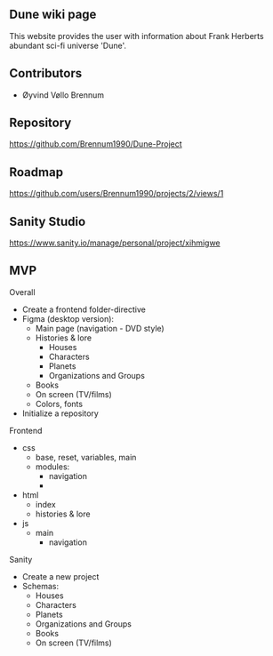 ## Dune wiki page

This website provides the user with information about Frank Herberts abundant sci-fi universe 'Dune'. 

## Contributors

- Øyvind Vøllo Brennum 

## Repository 

https://github.com/Brennum1990/Dune-Project

## Roadmap 

https://github.com/users/Brennum1990/projects/2/views/1

## Sanity Studio

https://www.sanity.io/manage/personal/project/xihmigwe

## MVP

Overall
- Create a frontend folder-directive  
- Figma (desktop version):
	- Main page (navigation - DVD style)
	- Histories & lore
		- Houses
		- Characters
		- Planets
		- Organizations and Groups
	- Books
	- On screen (TV/films)
	- Colors, fonts
- Initialize a repository 

Frontend
- css
	- base, reset, variables, main
	- modules: 
		- navigation
		- 
- html
	- index
	- histories & lore
- js 
	- main
		- navigation 

Sanity
- Create a new project
- Schemas: 
	- Houses
	- Characters
	- Planets
	- Organizations and Groups
	- Books
	- On screen (TV/films)
